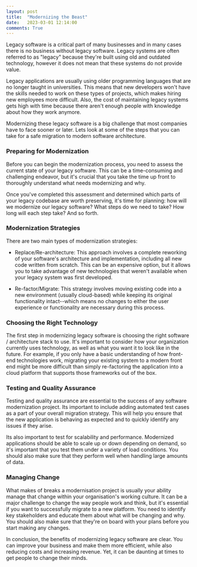 ```yaml
---
layout: post
title:  "Modernizing the Beast"
date:   2023-03-01 12:14:00
comments: True
---
```


Legacy software is a critical part of many businesses and in many cases there is no business without legacy software. Legacy systems are often referred to as "legacy" because they're built using old and outdated technology, however it does not mean that these systems do not provide value. 

Legacy applications are usually using older programming languages that are no longer taught in universities. This means that new developers won't have the skills needed to work on these types of projects, which makes hiring new employees more difficult. Also, the cost of maintaining legacy systems gets high with time because there aren't enough people with knowledge about how they work anymore.

Modernizing these legacy software is a big challenge that most companies have to face sooner or later. Lets look at some of the steps that you can take for a safe migration to modern software architecture.

### Preparing for Modernization

Before you can begin the modernization process, you need to assess the current state of your legacy software. This can be a time-consuming and challenging endeavor, but it's crucial that you take the time up front to thoroughly understand what needs modernizing and why.


Once you've completed this assessment and determined which parts of your legacy codebase are worth preserving, it's time for planning: how will we modernize our legacy software? What steps do we need to take? How long will each step take? And so forth.

### Modernization Strategies

There are two main types of modernization strategies:

- Replace/Re-architecture: This approach involves a complete reworking of your software's architecture and implementation, including all new code written from scratch. This can be an expensive option, but it allows you to take advantage of new technologies that weren't available when your legacy system was first developed.

- Re-factor/Migrate: This strategy involves moving existing code into a new environment (usually cloud-based) while keeping its original functionality intact--which means no changes to either the user experience or functionality are necessary during this process. 

### Choosing the Right Technology

The first step in modernizing legacy software is choosing the right software / architecture stack to use. It's important to consider how your organization currently uses technology, as well as what you want it to look like in the future. For example, if you only have a basic understanding of how front-end technologies work, migrating your existing system to a modern front end might be more difficult than simply re-factoring the application into a cloud platform that supports those frameworks out of the box.

### Testing and Quality Assurance

Testing and quality assurance are essential to the success of any software modernization project. Its important to include adding automated test cases as a part of your overall migration strategy. This will help you ensure that the new application is behaving as expected and to quickly identify any issues if they arise.

Its also important to test for scalability and performance. Modernized applications should be able to scale up or down depending on demand, so it's important that you test them under a variety of load conditions. You should also make sure that they perform well when handling large amounts of data.

### Managing Change

What makes of breaks a modernisation project is usually your ability manage that change within your organisation's working culture. It can be a major challenge to change the way people work and think, but it's essential if you want to successfully migrate to a new platform. You need to identify key stakeholders and educate them about what will be changing and why. You should also make sure that they're on board with your plans before you start making any changes.

In conclusion, the benefits of modernizing legacy software are clear. You can improve your business and make them more efficient, while also reducing costs and increasing revenue. Yet, it can be daunting at times to get people to change their minds. 